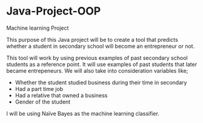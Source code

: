# Java-Project-OOP

Machine learning Project 

This purpose of this Java project will be to create a tool that predicts whether a student in secondary school will become an entrepreneur or not.

This tool will work by using previous examples of past secondary school students as a reference point. It will use examples of past students that later became entrepeneurs. We will also take into consideration variables like;

- Whether the student studied business during their time in secondary
- Had a part time job 
- Had a relative that owned a business 
- Gender of the student 

I will be using Naïve Bayes as the machine learning classifier.  
